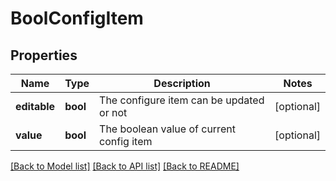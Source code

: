 # BoolConfigItem


## Properties
Name | Type | Description | Notes
------------ | ------------- | ------------- | -------------
**editable** | **bool** | The configure item can be updated or not | [optional] 
**value** | **bool** | The boolean value of current config item | [optional] 

[[Back to Model list]](../README.md#documentation-for-models) [[Back to API list]](../README.md#documentation-for-api-endpoints) [[Back to README]](../README.md)


